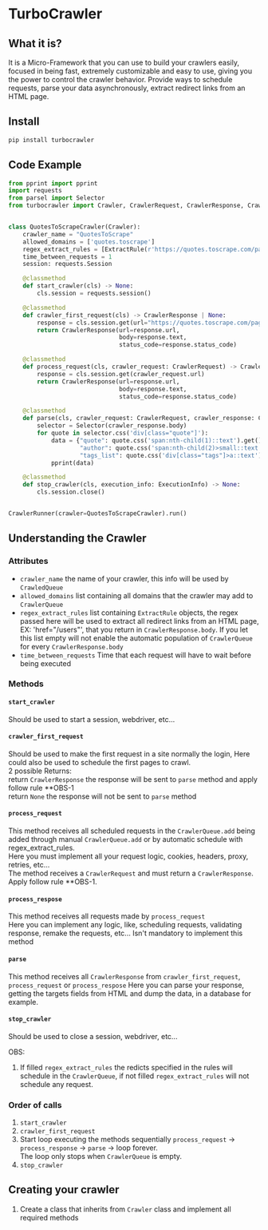 # TurboCrawler

## What it is?
It is a Micro-Framework that you can use to build your crawlers easily, focused in being fast, extremely
customizable and easy to use, giving you the power to control the crawler behavior. Provide ways to schedule requests,
parse your data asynchronously, extract redirect links from an HTML page.


## Install
```sh
pip install turbocrawler
```

## Code Example
```python
from pprint import pprint
import requests
from parsel import Selector
from turbocrawler import Crawler, CrawlerRequest, CrawlerResponse, CrawlerRunner, ExecutionInfo, ExtractRule


class QuotesToScrapeCrawler(Crawler):
    crawler_name = "QuotesToScrape"
    allowed_domains = ['quotes.toscrape']
    regex_extract_rules = [ExtractRule(r'https://quotes.toscrape.com/page/[0-9]')]
    time_between_requests = 1
    session: requests.Session

    @classmethod
    def start_crawler(cls) -> None:
        cls.session = requests.session()

    @classmethod
    def crawler_first_request(cls) -> CrawlerResponse | None:
        response = cls.session.get(url="https://quotes.toscrape.com/page/1/")
        return CrawlerResponse(url=response.url,
                               body=response.text,
                               status_code=response.status_code)

    @classmethod
    def process_request(cls, crawler_request: CrawlerRequest) -> CrawlerResponse:
        response = cls.session.get(crawler_request.url)
        return CrawlerResponse(url=response.url,
                               body=response.text,
                               status_code=response.status_code)

    @classmethod
    def parse(cls, crawler_request: CrawlerRequest, crawler_response: CrawlerResponse) -> None:
        selector = Selector(crawler_response.body)
        for quote in selector.css('div[class="quote"]'):
            data = {"quote": quote.css('span:nth-child(1)::text').get()[1:-1],
                    "author": quote.css('span:nth-child(2)>small::text').get(),
                    "tags_list": quote.css('div[class="tags"]>a::text').getall()}
            pprint(data)

    @classmethod
    def stop_crawler(cls, execution_info: ExecutionInfo) -> None:
        cls.session.close()


CrawlerRunner(crawler=QuotesToScrapeCrawler).run()
```

## Understanding the Crawler
### Attributes
- `crawler_name` the name of your crawler, this info will be used by `CrawledQueue`
- `allowed_domains` list containing all domains that the crawler may add to `CrawlerQueue`
- `regex_extract_rules` list containing `ExtractRule` objects, the regex passed here will be 
used to extract all redirect links from an HTML page, EX: 'href="/users"', that you return in `CrawlerResponse.body`.
If you let this list empty will not enable the automatic population of `CrawlerQueue` for every `CrawlerResponse.body` 
- `time_between_requests` Time that each request will have to wait before being executed

### Methods
#### `start_crawler`
Should be used to start a session, webdriver, etc...

#### `crawler_first_request` 
Should be used to make the first request in a site normally the login,
Here could also be used to schedule the first pages to crawl.  
2 possible Returns:  
return `CrawlerResponse` the response will be sent to `parse` method and apply follow rule **OBS-1  
return `None` the response will not be sent to `parse` method

#### `process_request`
This method receives all scheduled requests in the `CrawlerQueue.add`
being added through manual `CrawlerQueue.add` or by automatic schedule with regex_extract_rules.  
Here you must implement all your request logic, cookies, headers, proxy, retries, etc...  
The method receives a `CrawlerRequest` and must return a `CrawlerResponse`.  
Apply follow rule **OBS-1.

#### `process_respose`
This method receives all requests made by `process_request`  
Here you can implement any logic, like, scheduling requests, 
validating response, remake the requests, etc... 
Isn't mandatory to implement this method 

#### `parse`
This method receives all `CrawlerResponse` from 
`crawler_first_request`, `process_request` or `process_respose`
Here you can parse your response, 
getting the targets fields from HTML and dump the data, in a database for example. 

#### `stop_crawler`
Should be used to close a session, webdriver, etc...

OBS:
1. If filled `regex_extract_rules` the redicts specified in the rules will schedule 
in the `CrawlerQueue`, if not filled `regex_extract_rules` will not schedule any request.

### Order of calls
1. `start_crawler`
2. `crawler_first_request`
3. Start loop executing the methods sequentially `process_request` -> `process_response` -> `parse` -> loop forever.  
The loop only stops when `CrawlerQueue` is empty.
4. `stop_crawler`

## Creating your crawler
1. Create a class that inherits from `Crawler` class and implement all required methods